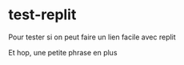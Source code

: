 # test-replit
Pour tester si on peut faire un lien facile avec replit 

Et hop, une petite phrase en plus